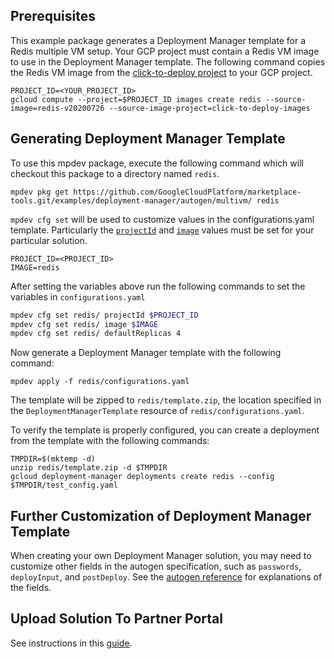 ## Prerequisites

This example package generates a Deployment Manager template for a Redis 
multiple VM setup. Your GCP project must contain a Redis VM image to use in the
Deployment Manager template. The following command copies the Redis VM image
from the
[click-to-deploy project](https://github.com/GoogleCloudPlatform/click-to-deploy)
to your GCP project.

```
PROJECT_ID=<YOUR_PROJECT_ID>
gcloud compute --project=$PROJECT_ID images create redis --source-image=redis-v20200726 --source-image-project=click-to-deploy-images
```

## Generating Deployment Manager Template

To use this mpdev package, execute the following command which will checkout this
package to a directory named `redis`.

```
mpdev pkg get https://github.com/GoogleCloudPlatform/marketplace-tools.git/examples/deployment-manager/autogen/multivm/ redis
```

`mpdev cfg set` will be used to customize values in the 
configurations.yaml template. Particularly the
[`projectId`](../../../../docs/autogen-reference.md#cloud.deploymentmanager.autogen.ImageSpec)
and [`image`](../../../../docs/autogen-reference.md#cloud.deploymentmanager.autogen.ImageSpec)
values must be set for your particular solution.

```
PROJECT_ID=<PROJECT_ID>
IMAGE=redis
```

After setting the variables above run the following commands to set the
variables in `configurations.yaml`

```bash
mpdev cfg set redis/ projectId $PROJECT_ID
mpdev cfg set redis/ image $IMAGE
mpdev cfg set redis/ defaultReplicas 4
```

Now generate a Deployment Manager template with the following command:

```
mpdev apply -f redis/configurations.yaml
```

The template will be zipped to `redis/template.zip`, the location specified
in the `DeploymentManagerTemplate` resource of `redis/configurations.yaml`.

To verify the template is properly configured, you can create a deployment from
the template with the following commands:

```
TMPDIR=$(mktemp -d)
unzip redis/template.zip -d $TMPDIR
gcloud deployment-manager deployments create redis --config $TMPDIR/test_config.yaml
```

## Further Customization of Deployment Manager Template

When creating your own Deployment Manager solution, you may need to
customize other fields in the autogen specification, such as `passwords`,
`deployInput`, and `postDeploy`. See the 
[autogen reference](../../../../docs/autogen-reference.md)
for explanations of the fields.

## Upload Solution To Partner Portal

See instructions in this 
[guide](../../../../docs/deployment-manager-guide.md).

